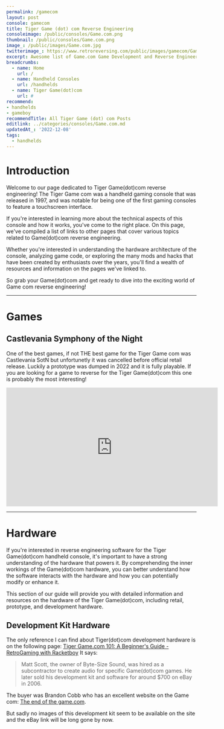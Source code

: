 ```yaml
---
permalink: /gamecom
layout: post
console: gamecom
title: Tiger Game (dot) com Reverse Engineering
consoleimage: /public/consoles/Game.com.png
thumbnail: /public/consoles/Game.com.png
image_: /public/images/Game.com.jpg
twitterimage_: https://www.retroreversing.com/public/images/gamecom/Game.com.jpg
excerpt: Awesome list of Game.com Game Development and Reverse Engineering information
breadcrumbs:
  - name: Home
    url: /
  - name: Handheld Consoles
    url: /handhelds
  - name: Tiger Game(dot)com
    url: #
recommend: 
- handhelds
- gameboy
recommendTitle: All Tiger Game (dot) com Posts
editlink: ../categories/consoles/Game.com.md
updatedAt_: '2022-12-08'
tags:
  - handhelds
---
```


# Introduction
Welcome to our page dedicated to Tiger Game(dot)com reverse engineering! The Tiger Game com was a handheld gaming console that was released in 1997, and was notable for being one of the first gaming consoles to feature a touchscreen interface.

 If you're interested in learning more about the technical aspects of this console and how it works, you've come to the right place. On this page, we've compiled a list of links to other pages that cover various topics related to Game(dot)com reverse engineering. 
 
 Whether you're interested in understanding the hardware architecture of the console, analyzing game code, or exploring the many mods and hacks that have been created by enthusiasts over the years, you'll find a wealth of resources and information on the pages we've linked to. 
 
So grab your Game(dot)com and get ready to dive into the exciting world of Game com reverse engineering!

---

# Games

## Castlevania Symphony of the Night
One of the best games, if not THE best game for the Tiger Game com was Castlevania SotN but unfortunetly it was cancelled before official retail release. 
Luckily a prototype was dumped in 2022 and it is fully playable. If you are looking for a game to reverse for the Tiger Game(dot)com this one is probably the most interesting!
<iframe width="560" height="315" src="https://www.youtube.com/embed/6jwtM3EamcQ" title="YouTube video player" frameborder="0" allow="accelerometer; autoplay; clipboard-write; encrypted-media; gyroscope; picture-in-picture" allowfullscreen></iframe>

---
# Hardware
If you're interested in reverse engineering software for the Tiger Game(dot)com handheld console, it's important to have a strong understanding of the hardware that powers it. By comprehending the inner workings of the Game(dot)com hardware, you can better understand how the software interacts with the hardware and how you can potentially modify or enhance it.

This section of our guide will provide you with detailed information and resources on the hardware of the Tiger Game(dot)com, including retail, prototype, and development hardware.

## Development Kit Hardware
The only reference I can find about Tiger(dot)com development hardware is on the following page: [Tiger Game.com 101: A Beginner's Guide - RetroGaming with Racketboy](https://www.racketboy.com/retro/tiger-game-com-101-a-beginners-guide)
It says:
> Matt Scott, the owner of Byte-Size Sound, was hired as a subcontractor to create audio for specific Game(dot)com games. He later sold his development kit and software for around $700 on eBay in 2006. 

The buyer was Brandon Cobb who has an excellent website on the Game com: [The end of the game.com](https://www.diskman.com/presents/gamecom/index.html).

But sadly no images of this development kit seem to be available on the site and the eBay link will be long gone by now.
